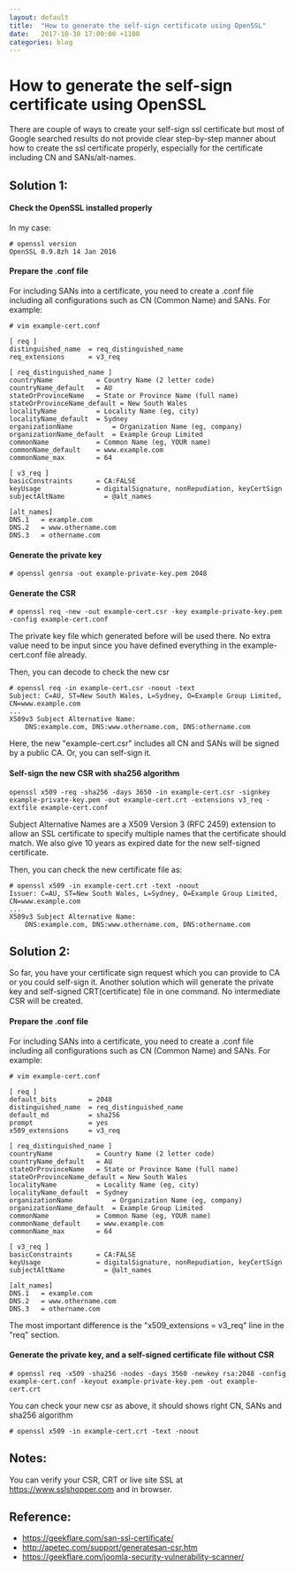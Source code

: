 ```yaml
---
layout: default
title:  "How to generate the self-sign certificate using OpenSSL"
date:   2017-10-30 17:00:00 +1100
categories: blog
---
```


# How to generate the self-sign certificate using OpenSSL

There are couple of ways to create your self-sign ssl certificate but most of Google searched results do not provide clear step-by-step manner about how to create the ssl certificate properly, especially for the certificate including CN and SANs/alt-names.

## Solution 1: 

#### Check the OpenSSL installed properly
In my case:
```
# openssl version
OpenSSL 0.9.8zh 14 Jan 2016
```

#### Prepare the .conf file
For including SANs into a certificate, you need to create a .conf file including all configurations such as CN (Common Name) and SANs. For example:
```
# vim example-cert.conf

[ req ]
distinguished_name  = req_distinguished_name
req_extensions      = v3_req

[ req_distinguished_name ]
countryName           = Country Name (2 letter code)
countryName_default   = AU
stateOrProvinceName   = State or Province Name (full name)
stateOrProvinceName_default = New South Wales
localityName          = Locality Name (eg, city)
localityName_default  = Sydney
organizationName          = Organization Name (eg, company)
organizationName_default  = Example Group Limited 
commonName            = Common Name (eg, YOUR name)
commonName_default    = www.example.com
commonName_max        = 64

[ v3_req ]
basicConstraints      = CA:FALSE
keyUsage              = digitalSignature, nonRepudiation, keyCertSign
subjectAltName          = @alt_names

[alt_names]
DNS.1   = example.com
DNS.2   = www.othername.com
DNS.3   = othername.com
```

#### Generate the private key
```
# openssl genrsa -out example-private-key.pem 2048
```

#### Generate the CSR
```
# openssl req -new -out example-cert.csr -key example-private-key.pem -config example-cert.conf
```
The private key file which generated before will be used there. No extra value need to be input since you have defined everything in the example-cert.conf file already. 

Then, you can decode to check the new csr
```
# openssl req -in example-cert.csr -noout -text
Subject: C=AU, ST=New South Wales, L=Sydney, O=Example Group Limited, CN=www.example.com
...
X509v3 Subject Alternative Name: 
    DNS:example.com, DNS:www.othername.com, DNS:othername.com
```

Here, the new "example-cert.csr" includes all CN and SANs will be signed by a public CA. Or, you can self-sign it.

#### Self-sign the new CSR with sha256 algorithm
```
openssl x509 -req -sha256 -days 3650 -in example-cert.csr -signkey example-private-key.pem -out example-cert.crt -extensions v3_req -extfile example-cert.conf
```
Subject Alternative Names are a X509 Version 3 (RFC 2459) extension to allow an SSL certificate to specify multiple names that the certificate should match. We also give 10 years as expired date for the new self-signed certificate. 

Then, you can check the new certificate file as: 
```
# openssl x509 -in example-cert.crt -text -noout
Issuer: C=AU, ST=New South Wales, L=Sydney, O=Example Group Limited, CN=www.example.com
...
X509v3 Subject Alternative Name: 
    DNS:example.com, DNS:www.othername.com, DNS:othername.com
```


## Solution 2:
So far, you have your certificate sign request which you can provide to CA or you could self-sign it. Another solution which will generate the private key and self-signed CRT(certificate) file in one command. No intermediate CSR will be created.

#### Prepare the .conf file
For including SANs into a certificate, you need to create a .conf file including all configurations such as CN (Common Name) and SANs. For example:
```
# vim example-cert.conf

[ req ]
default_bits        = 2048
distinguished_name  = req_distinguished_name
default_md          = sha256
prompt              = yes
x509_extensions     = v3_req

[ req_distinguished_name ]
countryName           = Country Name (2 letter code)
countryName_default   = AU
stateOrProvinceName   = State or Province Name (full name)
stateOrProvinceName_default = New South Wales
localityName          = Locality Name (eg, city)
localityName_default  = Sydney
organizationName          = Organization Name (eg, company)
organizationName_default  = Example Group Limited 
commonName            = Common Name (eg, YOUR name)
commonName_default    = www.example.com
commonName_max        = 64

[ v3_req ]
basicConstraints      = CA:FALSE
keyUsage              = digitalSignature, nonRepudiation, keyCertSign
subjectAltName          = @alt_names

[alt_names]
DNS.1   = example.com
DNS.2   = www.othername.com
DNS.3   = othername.com
```

The most important difference is the "x509_extensions = v3_req" line in the "req" section.


#### Generate the private key, and a self-signed certificate file without CSR
```
# openssl req -x509 -sha256 -nodes -days 3560 -newkey rsa:2048 -config example-cert.conf -keyout example-private-key.pem -out example-cert.crt
```

You can check your new csr as above, it should shows right CN, SANs and sha256 algorithm
```
# openssl x509 -in example-cert.crt -text -noout
```


## Notes:
You can verify your CSR, CRT or live site SSL at https://www.sslshopper.com and in browser.


## Reference:
- https://geekflare.com/san-ssl-certificate/
- http://apetec.com/support/generatesan-csr.htm
- https://geekflare.com/joomla-security-vulnerability-scanner/

